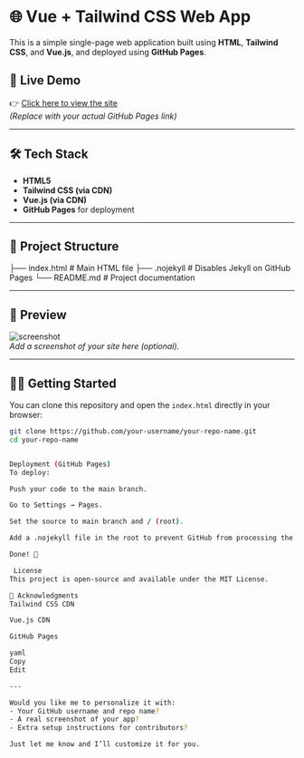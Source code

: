 # 🌐 Vue + Tailwind CSS Web App

This is a simple single-page web application built using **HTML**, **Tailwind CSS**, and **Vue.js**, and deployed using **GitHub Pages**.

## 🚀 Live Demo

👉 [Click here to view the site](https://your-username.github.io/your-repo-name/)  
_(Replace with your actual GitHub Pages link)_

---

## 🛠 Tech Stack

- **HTML5**
- **Tailwind CSS (via CDN)**
- **Vue.js (via CDN)**
- **GitHub Pages** for deployment

---

## 📁 Project Structure

├── index.html # Main HTML file
├── .nojekyll # Disables Jekyll on GitHub Pages
└── README.md # Project documentation

---

## 📸 Preview

![screenshot](screenshot.png)  
_Add a screenshot of your site here (optional)._

---

## 🧑‍💻 Getting Started

You can clone this repository and open the `index.html` directly in your browser:

```bash
git clone https://github.com/your-username/your-repo-name.git
cd your-repo-name


Deployment (GitHub Pages)
To deploy:

Push your code to the main branch.

Go to Settings → Pages.

Set the source to main branch and / (root).

Add a .nojekyll file in the root to prevent GitHub from processing the files with Jekyll.

Done! 🎉

 License
This project is open-source and available under the MIT License.

🙌 Acknowledgments
Tailwind CSS CDN

Vue.js CDN

GitHub Pages

yaml
Copy
Edit

---

Would you like me to personalize it with:
- Your GitHub username and repo name?
- A real screenshot of your app?
- Extra setup instructions for contributors?

Just let me know and I’ll customize it for you.
